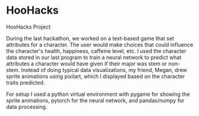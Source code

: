# HooHacks
HooHacks Project

During the last hackathon, we worked on a text-based game that set attributes for a character. The user would make choices that could influence the character's health, happiness, caffeine level, etc. I used the character data stored in our last program to train a neural network to predict what attributes a character would have given if their major was stem or non-stem. Instead of doing typical data visualizations, my friend, Megan, drew sprite animations using pixilart, which I displayed based on the character traits predicted.  

For setup I used a python virtual environment with pygame for showing the sprite animations, pytorch for the neural network, and pandas/numpy for data processing. 
